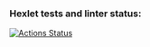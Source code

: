 ### Hexlet tests and linter status:
[![Actions Status](https://github.com/Woshipfull/frontend-project-lvl2/workflows/hexlet-check/badge.svg)](https://github.com/Woshipfull/frontend-project-lvl2/actions)